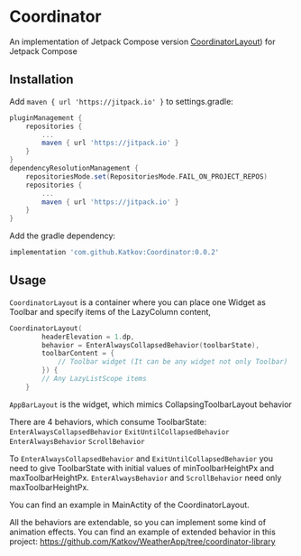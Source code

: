 # Coordinator
An implementation of Jetpack Compose version [CoordinatorLayout](https://developer.android.com/reference/androidx/coordinatorlayout/widget/CoordinatorLayout)) for Jetpack Compose

## Installation
Add `maven { url 'https://jitpack.io' }` to settings.gradle:

```gradle
pluginManagement {
    repositories {
        ...
        maven { url 'https://jitpack.io' }
    }
}
dependencyResolutionManagement {
    repositoriesMode.set(RepositoriesMode.FAIL_ON_PROJECT_REPOS)
    repositories {
        ...
        maven { url 'https://jitpack.io' }
    }
}
```

Add the gradle dependency:

```gradle
implementation 'com.github.Katkov:Coordinator:0.0.2'
```

## Usage
`CoordinatorLayout` is a container where you can place one Widget as Toolbar and specify items of the LazyColumn content,

```kotlin
CoordinatorLayout(
        headerElevation = 1.dp,
        behavior = EnterAlwaysCollapsedBehavior(toolbarState),
        toolbarContent = {
            // Toolbar widget (It can be any widget not only Toolbar)
        }) {
        // Any LazyListScope items 
    }
```
`AppBarLayout` is the widget, which mimics CollapsingToolbarLayout behavior

There are 4 behaviors, which consume ToolbarState:
`EnterAlwaysCollapsedBehavior`
`ExitUntilCollapsedBehavior`
`EnterAlwaysBehavior`
`ScrollBehavior`

To `EnterAlwaysCollapsedBehavior` and `ExitUntilCollapsedBehavior` you need to give ToolbarState with initial values of minToolbarHeightPx and maxToolbarHeightPx.
`EnterAlwaysBehavior` and `ScrollBehavior` need only maxToolbarHeightPx.

You can find an example in MainActity of the CoordinatorLayout.

All the behaviors are extendable, so you can implement some kind of animation effects.
You can find an example of extended behavior in this project:
https://github.com/Katkov/WeatherApp/tree/coordinator-library

